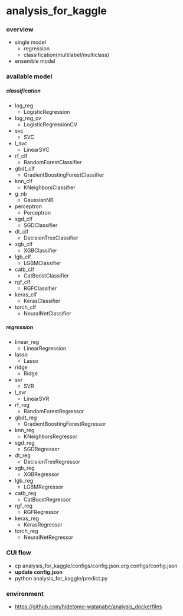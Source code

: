 # analysis_for_kaggle
### overview
- single model
  - regression
  - classification(multilabel/multiclass)
- ensemble model

### available model
##### classification
- log_reg
  - LogisticRegression
- log_reg_cv
  - LogisticRegressionCV
- svc
  - SVC
- l_svc
  - LinearSVC
- rf_clf
  - RandomForestClassifier
- gbdt_clf
  - GradientBoostingForestClassifier
- knn_clf
  - KNeighborsClassifier
- g_nb
  - GaussianNB
- perceptron
  - Perceptron
- sgd_clf
  - SGDClassifier
- dt_clf
  - DecisionTreeClassifier
- xgb_clf
  - XGBClassifier
- lgb_clf
  - LGBMClassifier
- catb_clf
  - CatBoostClassifier
- rgf_clf
  - RGFClassifier
- keras_clf
  - KerasClassifier
- torch_clf
  - NeuralNetClassifier

##### regression
- linear_reg
  - LinearRegression
- lasso
  - Lasso
- ridge
  - Ridge
- svr
  - SVR
- l_svr
  - LinearSVR
- rf_reg
  - RandomForestRegressor
- gbdt_reg
  - GradientBoostingForestRegressor
- knn_reg
  - KNeighborsRegressor
- sgd_reg
  - SGDRegressor
- dt_reg
  - DecisionTreeRegressor
- xgb_reg
  - XGBRegressor
- lgb_reg
  - LGBMRegressor
- catb_reg
  - CatBoostRegressor
- rgf_reg
  - RGFRegressor
- keras_reg
  - KerasRegressor
- torch_reg
  - NeuralNetRegressor

### CUI flow
- cp analysis_for_kaggle/configs/config.json.org configs/config.json
- **update config.json**
- python analysis_for_kaggle/predict.py

### environment
- https://github.com/hidetomo-watanabe/analysis_dockerfiles
